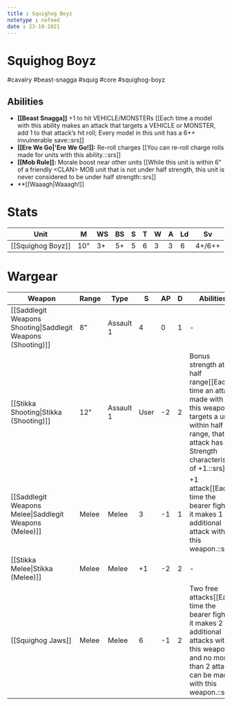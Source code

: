 ```yaml
---
title : Squighog Boyz
notetype : nofeed
date : 23-10-2021
---
```


# Squighog Boyz
#cavalry #beast-snagga #squig #core #squighog-boyz 

## Abilities

- **[[Beast Snagga]]** +1 to hit VEHICLE/MONSTERs [[Each time a model with this ability makes an attack that targets a VEHICLE or MONSTER, add 1 to that attack’s hit roll; Every model in this unit has a 6++ invulnerable save::srs]]
- **[[Ere We Go\|'Ere We Go!]]:** Re-roll charges [[You can re-roll charge rolls made for units with this ability.::srs]]
- **[[Mob Rule]]:** Morale boost near other units [[While this unit is within 6" of a friendly \<CLAN> MOB unit that is not under half strength, this unit is never considered to be under half strength::srs]]
- **[[Waaagh\|Waaagh!]]

# Stats

| Unit             | M   | WS  | BS  | S   | T   | W   | A   | Ld  | Sv     |
| ---------------- | --- | --- | --- | --- | --- | --- | --- | --- | ------ |
| [[Squighog Boyz]] | 10" | 3+  | 5+  | 5   | 6   | 3   | 3   | 6   | 4+/6++ |

# Wargear

| Weapon                                                       | Range | Type      | S    | AP  | D   | Abilities                                                                                                                                                         |
| ------------------------------------------------------------ | ----- | --------- | ---- | --- | --- | ----------------------------------------------------------------------------------------------------------------------------------------------------------------- |
| [[Saddlegit Weapons Shooting\|Saddlegit Weapons (Shooting)]] | 8"    | Assault 1 | 4    | 0   | 1   | -                                                                                                                                                                 |
| [[Stikka Shooting\|Stikka (Shooting)]]                       | 12"   | Assault 1 | User | -2  | 2   | Bonus strength at half range[[Each time an attack made with this weapon targets a unit within half range, that attack has a Strength characteristic of +1.::srs]] | 
| [[Saddlegit Weapons Melee\|Saddlegit Weapons (Melee)]]       | Melee | Melee     | 3    | -1  | 1   | +1 attack[[Each time the bearer fights, it makes 1 additional attack with this weapon.::srs]]                                                                     |
| [[Stikka Melee\|Stikka (Melee)]]                             | Melee | Melee     | +1   | -2  | 2   | -                                                                                                                                                                 |
| [[Squighog Jaws]]                                            | Melee | Melee     | 6    | -1  | 2   | Two free attacks[[Each time the bearer fights, it makes 2 additional attacks with this weapon and no more than 2 attacks can be made with this weapon.::srs]]     |